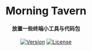 <div align="center">

<h1 align="center">Morning Tavern</h1>
<h4 align="center">放置一些终端小工具与代码包</h4>

[![Version](https://img.shields.io/badge/Version-1.0.3-207F4C)](https://github.com/waitspring/morning-tavern)
[![License](https://img.shields.io/badge/License-Apache%202.0-373834)](https://github.com/waitspring/morning-tavern/blob/master/license)

</div>
